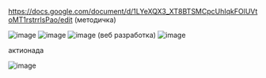 https://docs.google.com/document/d/1LYeXQX3_XT8BTSMCpcUhIqkFOlUVtoMT1rstrrlsPao/edit     (методичка)

![image](https://github.com/OlgaChubova205/Olimp/assets/112687883/0b14cd74-9be1-440f-aaf8-2989b3b9128b)
![image](https://github.com/OlgaChubova205/Olimp/assets/112687883/2f352268-da35-497f-95cb-0ec19355bc5b)
![image](https://github.com/OlgaChubova205/Olimp/assets/112687883/2e16e7d7-95ca-4c00-87d1-434fbcb641c1)    (веб разработка)
![image](https://github.com/OlgaChubova205/Olimp/assets/112687883/1bd01fac-d8bd-4a8c-b4e7-1304ebec3d41)



актионада

![image](https://github.com/OlgaChubova205/Olimp/assets/112687883/180557a4-feb8-48a5-b59a-6edf67184510)


